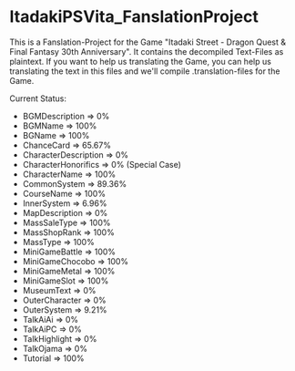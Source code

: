 # ItadakiPSVita_FanslationProject

This is a Fanslation-Project for the Game "Itadaki Street - Dragon Quest & Final Fantasy 30th Anniversary".
It contains the decompiled Text-Files as plaintext.
If you want to help us translating the Game, you can help us translating the text in this files and we'll compile .translation-files for the Game.


Current Status:
- BGMDescription => 0%
- BGMName => 100%
- BGName => 100%
- ChanceCard => 65.67%
- CharacterDescription => 0%
- CharacterHonorifics => 0% (Special Case)
- CharacterName => 100%
- CommonSystem => 89.36%
- CourseName => 100%
- InnerSystem => 6.96%
- MapDescription => 0%
- MassSaleType => 100%
- MassShopRank => 100%
- MassType => 100%
- MiniGameBattle => 100%
- MiniGameChocobo => 100%
- MiniGameMetal => 100%
- MiniGameSlot => 100%
- MuseumText => 0%
- OuterCharacter => 0%
- OuterSystem => 9.21%
- TalkAiAi => 0%
- TalkAiPC => 0%
- TalkHighlight => 0%
- TalkOjama => 0%
- Tutorial => 100%
